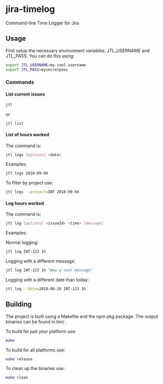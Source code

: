 # jira-timelog

Command-line Time Logger for Jira

## Usage

First setup the necessary environment variables: JTL_USERNAME and JTL_PASS. You can do this using:

```bash
export JTL_USERNAME=my.cool.username
export JTL_PASS=mysecretpass
```

### Commands

#### List current issues

```bash
jtl
```

or

```bash
jtl list
```

#### List of hours worked

The command is:

```bash
jtl logs [options] <date>
```

Examples:

```bash
jtl logs 2018-09-04
```

To filter by project use:

```bash
jtl logs --project=INT 2018-09-04
```

#### Log hours worked

The command is:

```bash
jtl log [options] <issueId> <time> [message]
```

Examples:

Normal logging:

```bash
jtl log INT-123 1h
```

Logging with a different message:

```bash
jtl log INT-123 1h "Wow a cool message"
```

Logging with a different date than today:

```bash
jtl log --date=2018-08-28 INT-123 1h
```

## Building

The project is built using a Makefile and the npm pkg package. The output binaries can be found in bin/ .

To build for just your platform use:

```bash
make
```

To build for all platforms use:

```bash
make release
```

To clean up the binaries use:

```bash
make clean
```
